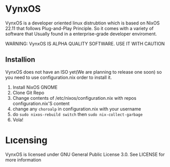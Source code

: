 # VynxOS
VynxOS is a developer oriented linux distrubtion which is based on NixOS 22.11 that follows Plug-and-Play Principle. So it comes with a variety of software that
Usually found in a enterprise-grade developer enviroment.

WARNING: VynxOS IS ALPHA QUALITY SOFTWARE. USE IT WITH CAUTION

## Installion
VynxOS does not have an ISO yet(We are planning to release one soon) so you need to use configuration.nix order to install it.

1. Install NixOS GNOME
2. Clone Git Repo
3. Change contents of /etc/nixos/configuration.nix with repos configuration.nix'S content
4. change any ```choroalp``` in configuration.nix with your username 
5. do ```sudo nixos-rebuild switch``` then ```sudo nix-collect-garbage```
6. Vola!

# Lıcensing
VynxOS is licensed under GNU General Public License 3.0. See LICENSE for more information
